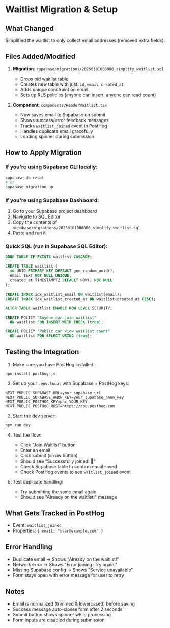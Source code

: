 # Waitlist Migration & Setup

## What Changed
Simplified the waitlist to only collect email addresses (removed extra fields).

## Files Added/Modified
1. **Migration**: `supabase/migrations/20250101000000_simplify_waitlist.sql`
   - Drops old waitlist table
   - Creates new table with just: `id`, `email`, `created_at`
   - Adds unique constraint on email
   - Sets up RLS policies (anyone can insert, anyone can read count)

2. **Component**: `components/HeaderWaitlist.tsx`
   - Now saves email to Supabase on submit
   - Shows success/error feedback messages
   - Tracks `waitlist_joined` event in PostHog
   - Handles duplicate email gracefully
   - Loading spinner during submission

## How to Apply Migration

### If you're using Supabase CLI locally:
```powershell
supabase db reset
# or
supabase migration up
```

### If you're using Supabase Dashboard:
1. Go to your Supabase project dashboard
2. Navigate to SQL Editor
3. Copy the contents of `supabase/migrations/20250101000000_simplify_waitlist.sql`
4. Paste and run it

### Quick SQL (run in Supabase SQL Editor):
```sql
DROP TABLE IF EXISTS waitlist CASCADE;

CREATE TABLE waitlist (
  id UUID PRIMARY KEY DEFAULT gen_random_uuid(),
  email TEXT NOT NULL UNIQUE,
  created_at TIMESTAMPTZ DEFAULT NOW() NOT NULL
);

CREATE INDEX idx_waitlist_email ON waitlist(email);
CREATE INDEX idx_waitlist_created_at ON waitlist(created_at DESC);

ALTER TABLE waitlist ENABLE ROW LEVEL SECURITY;

CREATE POLICY "Anyone can join waitlist"
  ON waitlist FOR INSERT WITH CHECK (true);

CREATE POLICY "Public can view waitlist count"
  ON waitlist FOR SELECT USING (true);
```

## Testing the Integration

1. Make sure you have PostHog installed:
```powershell
npm install posthog-js
```

2. Set up your `.env.local` with Supabase + PostHog keys:
```
NEXT_PUBLIC_SUPABASE_URL=your_supabase_url
NEXT_PUBLIC_SUPABASE_ANON_KEY=your_supabase_anon_key
NEXT_PUBLIC_POSTHOG_KEY=phc_YOUR_KEY
NEXT_PUBLIC_POSTHOG_HOST=https://app.posthog.com
```

3. Start the dev server:
```powershell
npm run dev
```

4. Test the flow:
   - Click "Join Waitlist" button
   - Enter an email
   - Click submit (arrow button)
   - Should see "Successfully joined! 🎉"
   - Check Supabase table to confirm email saved
   - Check PostHog events to see `waitlist_joined` event

5. Test duplicate handling:
   - Try submitting the same email again
   - Should see "Already on the waitlist!" message

## What Gets Tracked in PostHog
- Event: `waitlist_joined`
- Properties: `{ email: "user@example.com" }`

## Error Handling
- Duplicate email → Shows "Already on the waitlist!"
- Network error → Shows "Error joining. Try again."
- Missing Supabase config → Shows "Service unavailable"
- Form stays open with error message for user to retry

## Notes
- Email is normalized (trimmed & lowercased) before saving
- Success message auto-closes form after 2 seconds
- Submit button shows spinner while processing
- Form inputs are disabled during submission
